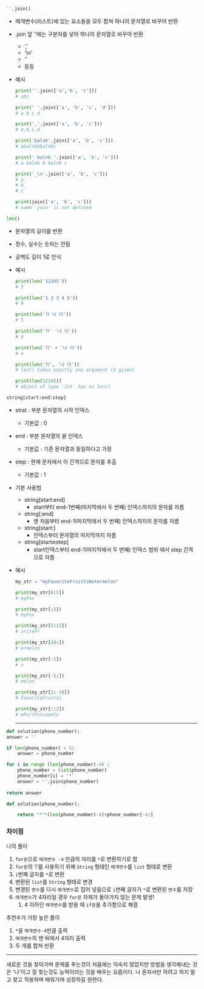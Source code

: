 ```python
''.join()
```

- 매개변수(리스트)에 있는 요소들을 모두 합쳐 하나의 문자열로 바꾸어 반환
- .join 앞 ‘’에는 구분자를 넣어 하나의 문자열로 바꾸어 반환
    - ‘,’
    - ‘\n’
    - ‘’
    - 등등
- 예시
    
    ```python
    print(''.join(['a','b', 'c']))
    # abc
    
    print(' '.join(['a', 'b', 'c', 'd']))
    # a b c d
    
    print(','.join(['a', 'b', 'c']))
    # a,b,c,d
    
    print('balnk'.join(['a', 'b', 'c']))
    # abalnkbbalnkc
    
    print(' balnk '.join(['a', 'b', 'c']))
    # a balnk b balnk c
    
    print('_\n'.join(['a', 'b', 'c']))
    # a_
    # b_
    # c
    
    print(join(['a', 'b', 'c']))
    # name 'join' is not defined
    ```
    

```python
len()
```

- 문자열의 길이를 반환
- 정수, 실수는 숫자는 안됨
- 공백도 길이 1로 인식
- 예시
    
    ```python
    print(len('12345'))
    # 5
    
    print(len('1 2 3 4 5'))
    # 9
    
    print(len('가 나 다'))
    # 5
    
    print(len('가' '나 다'))
    # 4
    
    print(len('가' + '나 다'))
    # 4
    
    print(len('가', '나 다'))
    # len() takes exactly one argument (2 given)
    
    print(len(12345))
    # object of type 'int' has no len()
    ```


```python
string[start:end:step]
```

- strat : 부분 문자열의 시작 인덱스
    - 기본값 : 0
- end : 부분 문자열의 끝 인덱스
    - 기본값 : 기존 문자열과 동일하다고 가정
- step : 현재 문자에서 이 간격으로 문자를 추출
    - 기본값 : 1
- 기본 사용법
    - string[start:end]
        - start부터 end-1번째(마지막에서 두 번째) 인덱스까지의 문자를 자름
    - string[:end]
        - 맨 처음부터 end-1(마지막에서 두 번째) 인덱스까지의 문자를 자름
    - string[start:]
        - 인덱스부터 문자열의 마지막까지 자름
    - string[start:end:step]
        - start인덱스부터 end-1(마지막에서 두 번째) 인덱스 범위 에서 step 간격으로 자름
- 예시
    
    ```python
    my_str = "myFavoriteFruitIsWatermelon"
    
    print(my_str[0:5])
    # myFav
    
    print(my_str[:5])
    # myFov
    
    print(my_str[5:12])
    # oriteFr
    
    print(my_str[20:])
    # ermelon
    
    print(my_str[-1])
    # n
    
    print(my_str[-5:])
    # melon
    
    print(my_str[2:-10])
    # FavoriteFruitIs
    
    print(my_str[::2])
    # mFvrtFutsaemln
    ```


    - - -
```python
def solution(phone_number):
answer = ''

if len(phone_number) < 5:
    answer = phone_number

for i in range (len(phone_number)-4) :
    phone_number = list(phone_number)
    phone_number[i] = '*'
    answer = ''.join(phone_number)
    
return answer
```

```python
def solution(phone_number):

    return "*"*(len(phone_number)-4)+phone_number[-4:]
```

### 차이점

나의 풀이

1. `for문`으로 `매개변수 -4` 만큼의 자리를 `*`로 변환하기로 함
2. `for문`의 ‘i’를 사용하기 위해 `String` 형태인 `매개변수`를 `list` 형태로 변환
3. `i`번째 글자를 `*`로 변환
4. 변환된 `list`를 `String` 형태로 변경
5. 변경된 `변수`를 다시 `매개변수`로 집어 넣음으로 `i`번째 글자가 `*`로 변환된 `변수`를 저장
6. `매개변수`가 4자리일 경우 `for문` 자체가 돌아가지 않는 문제 발생!
    1. 4 이하인 `매개변수`를 받을 때 `if문`을 추가함으로 해결
    

추천수가 가장 높은 풀이

1. `*`을 `매개변수-4`만큼 출력
2. `매개변수`의 맨 뒤에서 4자리 출력
3. 두 개를 합쳐 반환


- - -

새로운 것을 찾아가며 문제를 푸는것이 처음에는 익숙치 않았지만 방법을 생각해내는 것은 '나'이고 잘 찾는것도 능력이라는 것을 배우는 요즘이다.
나 혼자서만 하려고 하지 말고 찾고 적용하며 배워가며 성장하길 원한다.